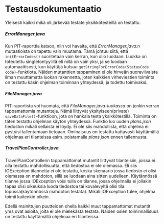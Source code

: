 # Testausdokumentaatio

Yleisesti kaikki mikä oli järkevää testate yksikkötesteillä on testattu.

##### ErrorManager.java
Kun PIT-raporttia katsoo, niin voi havaita, että *ErrorManager.java:n* mutaatioista on tapettu vain muutama. Tämä johtuu siitä, että `initErrorCodes()` suoritetaan vain kerran, kun olio luodaan. Luokka on toteutettu singletontyylillä eli niitä on vain yksi, ja se luodaan automaattisesti, kun käyttäjä kutsuu `getStringForErrorCode(StatusCode code)`-funktiota. Näiden mutanttien tappaminen ei ole hirveän suoraviivaista ilman muuttamatta luokan rakennetta, joten kaikkien virheviestien toiminta on testattu käsin ohjelman toiminnan yhteydessä, ja todettu toimivaksi.

##### FileManager.java
PIT-raportista voi huomata, että *FileManager.java-luokassa* on jonkin verran tappamattomia mutantteja. Nämä liittyvät yksityiseen(private) `saveDataFile()`-funktioon, jota on hankala testa yksikkötestillä. Toiminta on täten testattu ohjelman käytön yhteydessä. Funktio luo uuden *plans.json* tiedoston mikäli sellaista ei löydy. Ei ole siis mahdollista, että ohjelma ei pystyisi tallentamaan tietoaan. Ominaisuus on testattu kattavasti käyttämällä ohjelmaa eri tilanteissa esim. poistamalla *plans.json* ennen tallennusta.

##### TravelPlanController.java
TravelPlanControllerin tappamattomat mutantit liittyvät tilanteisiin, joissa ei olla testattu mahdollisuutta, että tiedostoa ei ole olemassa. Eli siis IOException tilannetta ei ole testattu, koska skenaario jossa tiedosto ei olisi olemassa on mahdoton, sillä se luodaan aina sitten uudelleen. Käytännössä tilanne jossa IOException voisi tulla on tilanne, jossa ohjelmalla ei jollakin tapaa olisi oikeuksia luoda tiedostoa tai kovalevyltä olisi tila lopussa(käytönnössä mahdoton testata). Mikäli IOException tulee, ohjelma toimii kuitenkin oikein.

Edellä mainittujen puutteiden ohella kaikki muut tappamattomat mutantit yms ovat asioita, joita ei ole mielekästä testata. Näiden osien toiminnallisuus on testattu käyttämällä ohjelmaa eri tilanteissa.
